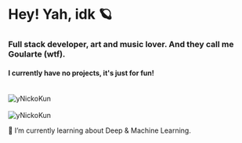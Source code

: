 <h1>Hey! Yah, idk 🪐</h1>
<h3>Full stack developer, art and music lover. And they call me Goularte (wtf).</h3>

<h4>I currently have no projects, it's just for fun!</h4>

<br/>
<a>
<img src="https://github-readme-stats.vercel.app/api?username=yNickoKun&show_icons=true&theme=material-palenight&count_private=true" alt="yNickoKun" />
</a>
<br/>

<br/>
<a>
<img src="https://github-readme-stats.vercel.app/api/top-langs/?username=yNickoKun&layout=compact&theme=material-palenight" alt="yNickoKun" />
</a>
<br/>

🌱 I’m currently learning about Deep & Machine Learning.


